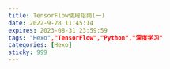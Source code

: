 ```yaml
---
title: TensorFlow使用指南(一)
date: 2022-9-28 11:45:14
expires: 2023-08-31 23:59:59
tags: "Hexo","TensorFlow","Python","深度学习"
categories: [Hexo]
sticky: 999
---
```


